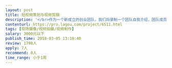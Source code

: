 ```yaml
---                
layout: post       
title: 短视频策划与视频剪辑           
description: '</br>作为一个新成立的创业团队，我们将录制一个团队自我介绍，团队成员每人将会录制一个三分钟的视频，包涵对于项目的展望和期许。</br></br>对于该项目希望有一个企划方案，包涵帮助剪辑视频。</br>'     
contenturl: https://pro.lagou.com/project/6511.html      
tags: [现场摄像/视频拍摄/视频制作]            
salary: 3000元以下          
publish_time: 2018-03-05 13:19:40         
review: 1798人                   
apply: 7人                   
recommend: 0人                   
time_range: 小于1周              
---                 
```

